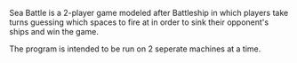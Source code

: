 Sea Battle is a 2-player game modeled after Battleship in which players take turns guessing which spaces to fire at in order to sink their opponent's ships and win the game.

The program is intended to be run on 2 seperate machines at a time. 
